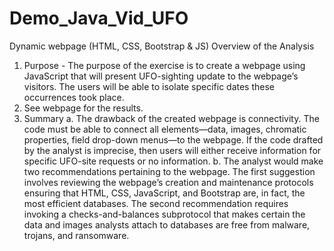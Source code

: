 # Demo_Java_Vid_UFO
Dynamic webpage (HTML, CSS, Bootstrap &amp; JS)
Overview of the Analysis
1.	Purpose - The purpose of the exercise is to create a webpage using JavaScript that will present UFO-sighting update to the webpage’s visitors. The users will be able to isolate specific dates these occurrences took place.
2.	See webpage for the results.
3.	Summary
a.	The drawback of the created webpage is connectivity. The code must be able to connect all elements—data, images, chromatic properties, field drop-down menus—to the webpage. If the code drafted by the analyst is imprecise, then users will either receive information for specific UFO-site requests or no information.
b.	The analyst would make two recommendations pertaining to the webpage. The first suggestion involves reviewing the webpage’s creation and maintenance protocols ensuring that HTML, CSS, JavaScript, and Bootstrap are, in fact, the most efficient databases. The second recommendation requires invoking a checks-and-balances subprotocol that makes certain the data and images analysts attach to databases are free from malware, trojans, and ransomware.

